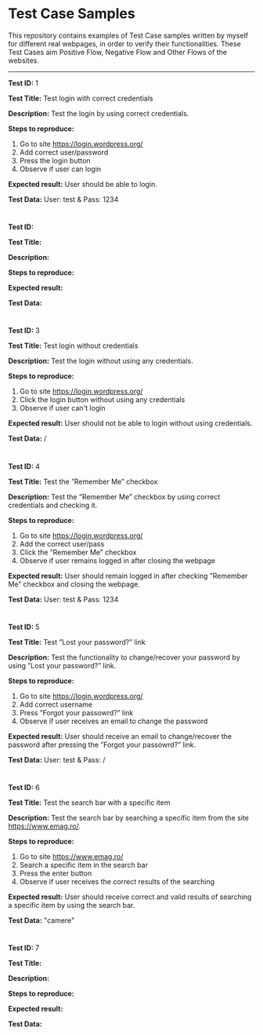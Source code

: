 # Test Case Samples
This repository contains examples of Test Case samples written by myself for different real webpages, in order to verify their functionalities. These Test Cases aim Positive Flow, Negative Flow and Other Flows of the websites.

------

**Test ID:** 1

**Test Title:** Test login with correct credentials

**Description:** Test the login by using correct credentials.

**Steps to reproduce:**
1. Go to site https://login.wordpress.org/ 
2. Add correct user/password
3. Press the login button
4. Observe if user can login

**Expected result:** User should be able to login.

**Test Data:** User: test & Pass: 1234

#


**Test ID:** 

**Test Title:** 

**Description:** 

**Steps to reproduce:**


**Expected result:** 

**Test Data:** 

#


**Test ID:** 3

**Test Title:** Test login without credentials

**Description:** Test the login without using any credentials.

**Steps to reproduce:** 
1. Go to site https://login.wordpress.org/ 
2. Click the login button without using any credentials
3. Observe if user can't login

**Expected result:** User should not be able to login without using credentials.

**Test Data:** /

#


**Test ID:** 4

**Test Title:** Test the ”Remember Me” checkbox

**Description:** Test the ”Remember Me” checkbox by using correct credentials and checking it.

**Steps to reproduce:** 
1. Go to site https://login.wordpress.org/ 
2. Add the correct user/pass
3. Click the ”Remember Me” checkbox
4. Observe if user remains logged in after closing the webpage

**Expected result:** User should remain logged in after checking ”Remember Me” checkbox and closing the webpage.

**Test Data:** User: test & Pass: 1234

#


**Test ID:** 5

**Test Title:** Test ”Lost your password?” link

**Description:** Test the functionality to change/recover your password by using ”Lost your password?” link.

**Steps to reproduce:**
1. Go to site https://login.wordpress.org/  
2. Add correct username
3. Press ”Forgot your passowrd?” link
4. Observe if user receives an email to change the password

**Expected result:** User should receive an email to change/recover the password after pressing the ”Forgot your passowrd?” link.

**Test Data:** User: test & Pass: /

#


**Test ID:** 6

**Test Title:** Test the search bar with a specific item

**Description:** Test the search bar by searching a specific item from the site https://www.emag.ro/.

**Steps to reproduce:** 
1. Go to site https://www.emag.ro/ 
2. Search a specific item in the search bar
3. Press the enter button
4. Observe if user receives the correct results of the searching

**Expected result:** User should receive correct and valid results of searching a specific item by using the search bar.

**Test Data:** "camere"

#


**Test ID:** 7

**Test Title:** 

**Description:** 

**Steps to reproduce:**


**Expected result:** 

**Test Data:** 

#


